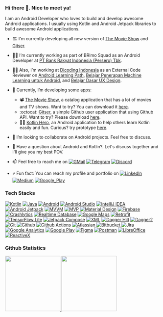 ### Hi there 👋. Nice to meet ya!

I am an Android Developer who loves to build and develop awesome Android applications. I usually using Kotlin and Android Jetpack libraries to build awesome Android applications.
- :building_construction: I'm currently developing all new version of [The Movie Show](https://github.com/yumtaufikhidayat/the-movie-show-kt) and [Gitser](https://github.com/yumtaufikhidayat/gitser-kt).
- :technologist: I’m currently working as part of BRImo Squad as an Android Developer at [PT Bank Rakyat Indonesia (Persero) Tbk](https://bri.co.id/).
- :construction_worker_man: Also, I’m working at [Dicoding Indonesia](https://dicoding.com) as an External Code Reviewer on [Android Learning Path](https://www.dicoding.com/learningpaths/7), [Belajar Penerapan Machine Learning untuk Android](https://www.dicoding.com/academies/663), and [Belajar Dasar UX Design](https://www.dicoding.com/academies/335).
- 🌱 Currently, I’m developing some apps:
  - 📽️ [The Movie Show](https://github.com/yumtaufikhidayat/the-movie-show-kt), a catalog application that has a lot of movies and TV shows. Want to try? You can download it [here](https://play.google.com/store/apps/details?id=com.taufik.themovieshow).
  - :octocat: [Gitser](https://github.com/yumtaufikhidayat/gitser-kt), a simple Github user application that using Github API. Want to try? Please download [here](https://play.google.com/store/apps/details?id=com.taufik.gitser).
  - 🦸‍♂️ [Kotlin Hero](https://github.com/yumtaufikhidayat/kotlin-hero), an Android application to help others learn Kotlin easily and fun. Curious? try prototype [here](https://www.figma.com/proto/NwDrgYPehVbxuSRwQNxRfs/Latihan-UX-Designer?node-id=43:590&scaling=scale-down&page-id=37:2&starting-point-node-id=43:590).
  
- 👯 I’m looking to collaborate on Android projects. Feel free to discuss.
- 💬 Have a question about Android and Kotlin?. Let's discuss together and I'll give you my best POV.
- 📫 Feel free to reach me on [![GMail](https://img.shields.io/badge/Gmail-EA4335?style=for-the-badge&logo=gmail&logoColor=white)](mailto:yumtaufikhidayat@gmail.com) [![Telegram](https://img.shields.io/badge/Telegram-26A5E4?style=for-the-badge&logo=telegram&logoColor=white)](https://t.me/yumtaufik) [![Discord](https://img.shields.io/badge/Discord-5865F2?style=for-the-badge&logo=discord&logoColor=white)](https://discordapp.com/users/taufikhidayat#0671)
- ⚡ Fun fact: You can reach my profile and portfolio on
[![LinkedIn](https://img.shields.io/badge/LinkedIn-0A66C2?style=for-the-badge&logo=linkedin&logoColor=white)](https://linkedin.com/in/taufik-hidayat)
[![Medium](https://img.shields.io/badge/Medium-000?style=for-the-badge&logo=medium&logoColor=white)](https://medium.com/@yumtaufikhidayat)
[![Google_Play](https://img.shields.io/badge/Google%20Play-414141?style=for-the-badge&logo=googleplay&logoColor=white)](https://play.google.com/store/apps/dev?id=5667961808037787969)

### Tech Stacks ###
[![Kotlin](https://img.shields.io/badge/Kotlin-7F52FF?style=for-the-badge&logo=kotlin&logoColor=white)](https://kotlinlang.org/)
[![Java](https://img.shields.io/badge/Java-ED8B00?style=for-the-badge&logo=openjdk&logoColor=white)](https://kotlinlang.org/)
[![Android](https://img.shields.io/badge/Android-34A853?style=for-the-badge&logo=android&logoColor=white)](https://developer.android.com/)
[![Android Studio](https://img.shields.io/badge/Android_Studio-3DDC84?style=for-the-badge&logo=androidstudio&logoColor=white)](https://developer.android.com/studio/)
[![IntelliJ IDEA](https://img.shields.io/badge/IntelliJ_IDEA-000000?style=for-the-badge&logo=intellijidea&logoColor=white)](https://www.jetbrains.com/idea/)
[![Android Jetpack](https://img.shields.io/badge/Android_Jetpack-A4C639?style=for-the-badge&logo=android&logoColor=white)](https://developer.android.com/jetpack/)
[![MVVM](https://img.shields.io/badge/MVVM-E62431?style=for-the-badge&logo=android&logoColor=white)](https://developer.android.com/topic/libraries/architecture/viewmodel)
[![MVP](https://img.shields.io/badge/MVP-113155?style=for-the-badge&logo=android&logoColor=white)](https://github.com/raxden/android-mvp)
[![Material Design](https://img.shields.io/badge/Material_Design-757575?style=for-the-badge&logo=materialdesign&logoColor=white)](https://m3.material.io/)
[![Firebase](https://img.shields.io/badge/Firebase-FFA611?style=for-the-badge&logo=firebase&logoColor=white)](https://firebase.google.com/)
[![Crashlytics](https://img.shields.io/badge/Crashlytics-FFA611?style=for-the-badge&logo=firebase&logoColor=white)](https://firebase.google.com/products/crashlytics/)
[![Realtime Database](https://img.shields.io/badge/Realtime_Database-FFA611?style=for-the-badge&logo=firebase&logoColor=white)](https://firebase.google.com/products/realtime-database/)
[![Google Maps](https://img.shields.io/badge/Google_Maps-4285F4?style=for-the-badge&logo=googlemaps&logoColor=white)](https://developers.google.com/maps/)
[![Retrofit](https://img.shields.io/badge/Retrofit-3E4348?style=for-the-badge&logo=square&logoColor=white)](https://square.github.io/retrofit/)
[![TensorFlow Lite](https://img.shields.io/badge/TensorFlow_Lite-FF6F00?style=for-the-badge&logo=tensorflow&logoColor=white)](https://www.tensorflow.org/lite)
[![Jetpack Compose](https://img.shields.io/badge/Jetpack_Compose-4285F4?style=for-the-badge&logo=jetpackcompose&logoColor=white)](https://developer.android.com/jetpack/compose/)
[![XML](https://img.shields.io/badge/XML-0C54C2?style=for-the-badge&logo=xaml&logoColor=white)](https://developer.android.com/reference/android/util/Xml)
[![Dagger Hilt](https://img.shields.io/badge/Dagger_Hilt-0000FF?style=for-the-badge&logo=android&logoColor=white)](https://developer.android.com/training/dependency-injection/hilt-android/)
[![Dagger2](https://img.shields.io/badge/Dagger2-339933?style=for-the-badge&logo=android&logoColor=white)](https://developer.android.com/training/dependency-injection/dagger-android)
[![Git](https://img.shields.io/badge/Git-F05032?style=for-the-badge&logo=git&logoColor=white)](https://git-scm.com/)
[![Github](https://img.shields.io/badge/Github-181717?style=for-the-badge&logo=github&logoColor=white)](https://github.com/)
[![Github Actions](https://img.shields.io/badge/Github_Actions-2088FF?style=for-the-badge&logo=githubactions&logoColor=white)](https://github.com/features/actions/)
[![Atlassian](https://img.shields.io/badge/Atlassian-0052CC?style=for-the-badge&logo=atlassian&logoColor=white)](https://www.atlassian.com/)
[![Bitbucket](https://img.shields.io/badge/Bitbucket-0052CC?style=for-the-badge&logo=bitbucket&logoColor=white)](https://bitbucket.org/)
[![Jira](https://img.shields.io/badge/Jira-0052CC?style=for-the-badge&logo=jira&logoColor=white)](https://jira.atlassian.com/)
[![Google Analytics](https://img.shields.io/badge/Google_Analytics-E37400?style=for-the-badge&logo=googleanalytics&logoColor=white)](https://developers.google.com/analytics/)
[![Google Play](https://img.shields.io/badge/Google_Play-414141?style=for-the-badge&logo=googleplay&logoColor=white)](https://play.google.com/)
[![Figma](https://img.shields.io/badge/Figma-F24E1E?style=for-the-badge&logo=figma&logoColor=white)](https://figma.com/)
[![Postman](https://img.shields.io/badge/Postman-FF6C37?style=for-the-badge&logo=postman&logoColor=white)](https://www.postman.com/)
[![LibreOffice](https://img.shields.io/badge/LibreOffice-18A303?style=for-the-badge&logo=libreoffice&logoColor=white)](https://www.libreoffice.org/)
[![ReactiveX](https://img.shields.io/badge/ReactiveX-B7178C?logo=reactivex&logoColor=fff&style=for-the-badge)](https://reactivex.io/)

### Github Statistics ###
<p align="left">
<a href="https://github.com/yumtaufikhidayat">
  <img height="180em" src="https://github-readme-stats-eight-theta.vercel.app/api?username=yumtaufikhidayat&show_icons=true&theme=radical&include_all_commits=true&count_private=true"/>
  <img height="180em" src="https://github-readme-stats-eight-theta.vercel.app/api/top-langs/?username=yumtaufikhidayat&layout=compact&langs_count=8&theme=radical"/>
</a>
</p>
